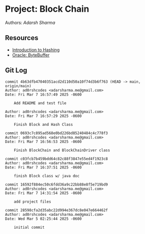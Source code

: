# Project: Block Chain

Authors: _Adarsh Sharma_

## Resources

- [Introduction to Hashing](https://www.geeksforgeeks.org/introduction-to-hashing-2/)
- [Oracle: ByteBuffer](https://docs.oracle.com/javase/8/docs/api/java/nio/ByteBuffer.html)

## Git Log

```
commit 4b63dfb47040351acd2d110d50a10f74d3b6f763 (HEAD -> main, origin/main)
Author: ad0rshcodes <adarsharma.me@gmail.com>
Date: Fri Mar 7 16:57:49 2025 -0600

    Add README and test file

Author: ad0rshcodes <adarsharma.me@gmail.com>
Date: Fri Mar 7 16:57:29 2025 -0600

    Finish Block and Hash Class

commit 0693c7c895ad568e0bd226bd85240484c4c778f3
Author: ad0rshcodes <adarsharma.me@gmail.com>
Date: Fri Mar 7 16:56:53 2025 -0600

    Finish BlockChain and BlockChainDriver class

commit c03fcb7b459bdd64c82c88f3847e55ed4f1923c8
Author: ad0rshcodes <adarsharma.me@gmail.com>
Date: Fri Mar 7 16:37:51 2025 -0600

    finish Block class w/ java doc

commit 16592f884ec50c6fdd36a9c22bb88e8f5e719bd9
Author: ad0rshcodes <adarsharma.me@gmail.com>
Date: Fri Mar 7 14:31:54 2025 -0600

    add project files

commit 28598cfa2d35abc22d994e367dc8e047e664462f
Author: ad0rshcodes <adarsharma.me@gmail.com>
Date: Wed Mar 5 02:25:44 2025 -0600

    initial commit

```

```

```
